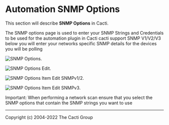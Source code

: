 # Automation SNMP Options

This section will describe **SNMP Options** in Cacti.

The SNMP options page is used to enter your SNMP Strings and Credentials to be
used for the automation plugin in Cacti cacti support SNMP V1/V2/V3 below you
will enter your networks specific SNMP details for the devices you will be
polling

![SNMP Options](images/automation-snmp-options.png).

![SNMP Options Edit](images/automation-snmp-options-edit1.png).

![SNMP Options Item Edit SNMPv1/2](images/automation-snmp-options-edit2.png).

![SNMP Options Item Edit SNMPv3](images/automation-snmp-options-edit3.png).

Important: When performing a network scan ensure that you select the SNMP
options that contain the SNMP strings you want to use

---
<copy>Copyright (c) 2004-2022 The Cacti Group</copy>
